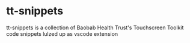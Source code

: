 # tt-snippets

tt-snippets is a collection of Baobab Health Trust's Touchscreen Toolkit code snippets lulzed up as  vscode extension
